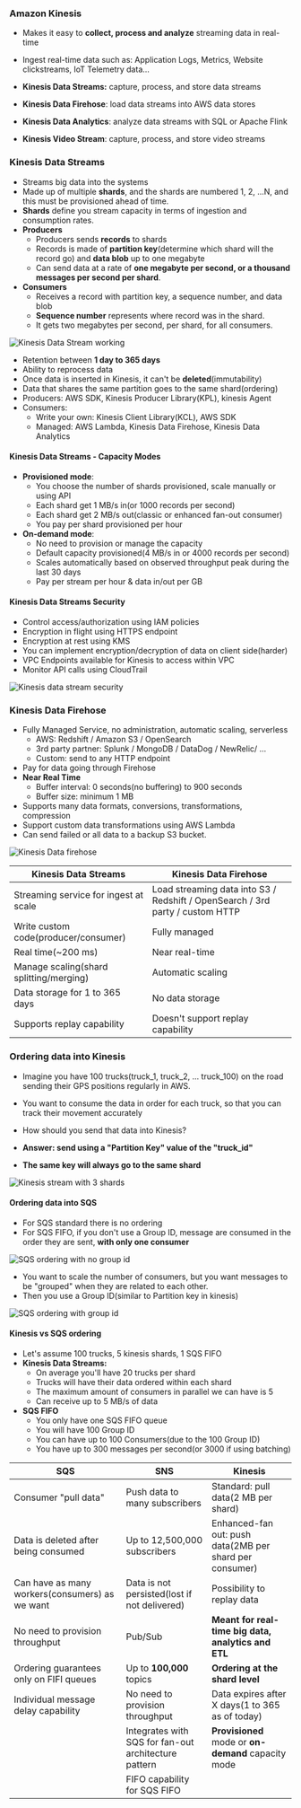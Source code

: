 ### Amazon Kinesis

* Makes it easy to **collect, process and analyze** streaming data in real-time
* Ingest real-time data such as: Application Logs, Metrics, Website clickstreams, IoT Telemetry data...

* **Kinesis Data Streams:** capture, process, and store data streams
* **Kinesis Data Firehose**: load data streams into AWS data stores
* **Kinesis Data Analytics**: analyze data streams with SQL or Apache Flink
* **Kinesis Video Stream**: capture, process, and store video streams

### Kinesis Data Streams

* Streams big data into the systems
* Made up of multiple **shards**, and the shards are numbered 1, 2, ...N, and this must be provisioned ahead of time.
* **Shards** define you stream capacity in terms of ingestion and consumption rates.
* **Producers**
  * Producers sends **records** to shards
  * Records is made of **partition key**(determine which shard will the record go) and **data blob** up to one megabyte
  * Can send data at a rate of **one megabyte per second, or a thousand messages per second per shard**.
* **Consumers**
  * Receives a record with partition key, a sequence number, and data blob
  * **Sequence number** represents where record was in the shard.
  * It gets two megabytes per second, per shard, for all consumers.

<img src="../images/kinesis/kinesis-data-streams-working.png" alt="Kinesis Data Stream working">

* Retention between **1 day to 365 days**
* Ability to reprocess data
* Once data is inserted in Kinesis, it can't be **deleted**(immutability)
* Data that shares the same partition goes to the same shard(ordering)
* Producers: AWS SDK, Kinesis Producer Library(KPL), kinesis Agent
* Consumers:
  * Write your own: Kinesis Client Library(KCL), AWS SDK
  * Managed: AWS Lambda, Kinesis Data Firehose, Kinesis Data Analytics

#### Kinesis Data Streams - Capacity Modes

* **Provisioned mode**:
  * You choose the number of shards provisioned, scale manually or using API
  * Each shard get 1 MB/s in(or 1000 records per second)
  * Each shard get 2 MB/s out(classic or enhanced fan-out consumer)
  * You pay per shard provisioned per hour
* **On-demand mode**:
  * No need to provision or manage the capacity
  * Default capacity provisioned(4 MB/s in or 4000 records per second)
  * Scales automatically based on observed throughput peak during the last 30 days
  * Pay per stream per hour & data in/out per GB

#### Kinesis Data Streams Security

* Control access/authorization using IAM policies
* Encryption in flight using HTTPS endpoint
* Encryption at rest using KMS
* You can implement encryption/decryption of data on client side(harder)
* VPC Endpoints available for Kinesis to access within VPC
* Monitor API calls using CloudTrail

<img src="../images/kinesis/kinesis-data-stream-security.png" alt="Kinesis data stream security">

### Kinesis Data Firehose

* Fully Managed Service, no administration, automatic scaling, serverless
  * AWS: Redshift / Amazon S3 / OpenSearch
  * 3rd party partner: Splunk / MongoDB / DataDog / NewRelic/ ...
  * Custom: send to any HTTP endpoint
* Pay for data going through Firehose
* **Near Real Time**
  * Buffer interval: 0 seconds(no buffering) to 900 seconds
  * Buffer size: minimum 1 MB
* Supports many data formats, conversions, transformations, compression
* Support custom data transformations using AWS Lambda
* Can send failed or all data to a backup S3 bucket.

<img src="../images/kinesis/kinesis-data-firehose.png" alt="Kinesis Data firehose">


| Kinesis Data Streams                    | Kinesis Data Firehose                                                         |
|-----------------------------------------|-------------------------------------------------------------------------------|
| Streaming service for ingest at scale   | Load streaming data into S3 / Redshift / OpenSearch / 3rd party / custom HTTP |
| Write custom code(producer/consumer)    | Fully managed                                                                 |
| Real time(~200 ms)                      | Near real-time                                                                |
| Manage scaling(shard splitting/merging) | Automatic scaling                                                             |
| Data storage for 1 to 365 days          | No data storage                                                               |
| Supports replay capability              | Doesn't support replay capability                                             |


### Ordering data into Kinesis

* Imagine you have 100 trucks(truck_1, truck_2, ... truck_100) on the road sending their GPS positions regularly in AWS.
* You want to consume the data in order for each truck, so that you can track their movement accurately
* How should you send that data into Kinesis?

* **Answer: send using a "Partition Key" value of the "truck_id"**
* **The same key will always go to the same shard**

<img src="../images/kinesis/kinesis-stream-with-3-shard.png" alt="Kinesis stream with 3 shards">

#### Ordering data into SQS

* For SQS standard there is no ordering
* For SQS FIFO, if you don't use a Group ID, message are consumed in the order they are sent, **with only one consumer**

<img src="../images/kinesis/sqs-ordering-with-no-group-id.png" alt="SQS ordering with no group id">

* You want to scale the number of consumers, but you want messages to be "grouped" when they are related to each other.
* Then you use a Group ID(similar to Partition key in kinesis)

<img src="../images/kinesis/sqs-ordering-with-group-id.png" alt="SQS ordering with group id">

#### Kinesis vs SQS ordering

* Let's assume 100 trucks, 5 kinesis shards, 1 SQS FIFO
* **Kinesis Data Streams:**
  * On average you'll have 20 trucks per shard
  * Trucks will have their data ordered within each shard
  * The maximum amount of consumers in parallel we can have is 5
  * Can receive up to 5 MB/s of data
* **SQS FIFO**
  * You only have one SQS FIFO queue
  * You will have 100 Group ID
  * You can have up to 100 Consumers(due to the 100 Group ID)
  * You have up to 300 messages per second(or 3000 if using batching)

| SQS                                            | SNS                                                  | Kinesis                                                 |
|------------------------------------------------|------------------------------------------------------|---------------------------------------------------------|
| Consumer "pull data"                           | Push data to many subscribers                        | Standard: pull data(2 MB per shard)                     |
| Data is deleted after being consumed           | Up to 12,500,000 subscribers                         | Enhanced-fan out: push data(2MB per shard per consumer) |
| Can have as many workers(consumers) as we want | Data is not persisted(lost if not delivered)         | Possibility to replay data                              |
| No need to provision throughput                | Pub/Sub                                              | **Meant for real-time big data, analytics and ETL**     |
| Ordering guarantees only on FIFI queues        | Up to **100,000** topics                             | **Ordering at the shard level**                         |
| Individual message delay capability            | No need to provision throughput                      | Data expires after X days(1 to 365 as of today)         |
|                                                | Integrates with SQS for fan-out architecture pattern | **Provisioned** mode or **on-demand** capacity mode     |
|                                                | FIFO capability for SQS FIFO                         |                                                         |